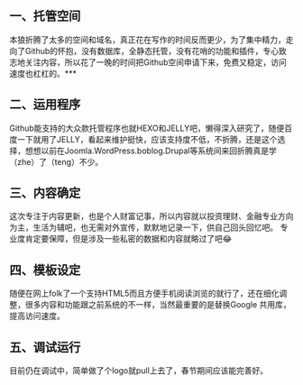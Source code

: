 ## 一、托管空间
   本狼折腾了太多的空间和域名，真正花在写作的时间反而更少，为了集中精力，走向了Github的怀抱，没有数据库，全静态托管，没有花哨的功能和插件，专心致志地关注内容，所以花了一晚的时间把Github空间申请下来，免费又稳定，访问速度也杠杠的。***
## 二、运用程序
   Github能支持的大众款托管程序也就HEXO和JELLY吧，懒得深入研究了，随便百度一下就用了JELLY，看起来维护挺快，应该支持度不低，不折腾，还是这个选择，想想以前在Joomla.WordPress.boblog.Drupal等系统间来回折腾真是学（zhe）了（teng）不少。
## 三、内容确定
   这次专注于内容更新，也是个人财富记事，所以内容就以投资理财、金融专业方向为主，生活为辅吧，也无需对外宣传，默默地记录一下，供自己回头回忆吧。
   专业度肯定要保障，但是涉及一些私密的数据和内容就略过了吧😂
## 四、模板设定
   随便在网上folk了一个支持HTML5而且方便手机阅读浏览的就行了，还在细化调整，很多内容和功能跟之前系统的不一样，当然最重要的是替换Google 共用库，提高访问速度。
## 五、调试运行
   目前仍在调试中，简单做了个logo就pull上去了，春节期间应该能完善好。
